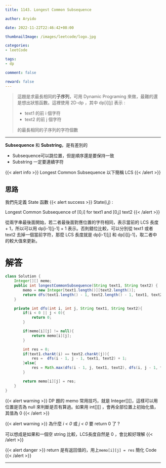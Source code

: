 ```yaml
---
title: 1143. Longest Common Subsequence

author: Aryido

date: 2022-11-22T22:46:42+08:00

thumbnailImage: /images/leetcode/logo.jpg

categories:
- leetCode

tags:
- dp

comment: false

reward: false
---
```

<!--BODY-->
> 這題是求最長相同的**子序列**，可用 Dynamic Programing 來做，最難的還是想出狀態函數。這裡使用 2D-dp ，其中 dp[i][j] 表示 :
> - text1 的前 i 個字符
> - text2 的前 j 個字符
>
> 的最長相同的子序列的字符個數
<!--more-->

---
**Subsequence** 和 **Substring**，是有差別的
- Subsequence可以跳位置，但是順序還是要保持一致
- Substring 一定要連續字符

{{< alert info >}}
Longest Common Subsequence 以下簡稱 LCS
{{< /alert >}}

## 思路
我們先定義 State 函數
{{< alert success >}}
State(i,j) :

Longest Common Subsequence of [0,i] for text1 and [0,j] text2
{{< /alert >}}

從兩字串最後面開始，若二者最後面對應位置的字符相同，表示當前的 LCS 長度 + 1，所以可以用 dp[i-1][j-1] + 1 表示。否則錯位比較，可以分別從 text1 或者 text2 去掉一個當前字符，那麼 LCS 長度就是 dp[i-1][j] 和 dp[i][j-1]，取二者中的較大值來更新。

# 解答
```java
class Solution {
    Integer[][] memo;
    public int longestCommonSubsequence(String text1, String text2) {
        memo = new Integer[text1.length()][text2.length()];
        return dfs(text1.length() - 1, text2.length() - 1, text1, text2);
    }

    private int dfs(int i, int j, String text1, String text2){
        if(i < 0 || j < 0){
            return 0;
        }

        if(memo[i][j] != null){
            return memo[i][j];
        }

        int res = 0;
        if(text1.charAt(i) == text2.charAt(j)){
            res =  dfs(i - 1, j - 1, text1, text2) + 1;
        }else{
            res = Math.max(dfs(i - 1, j, text1, text2), dfs(i, j - 1, text1, text2));
        }

        return memo[i][j] = res;
    }
}
```
{{< alert warning >}}
DP 題的 memo 常用技巧，就是 Integer[][]，這樣可以用位置是否為 null 來判斷是否有算過。如果用 int[][] ，會再全部位置上初始化值，其值為 0
{{< /alert >}}


{{< alert warning >}}
為什麼 *i < 0* 或 *j < 0* 要 return 0 了 ?

可以想成是如果和一個空 string 比較，LCS長度自然是 0 ，會比較好理解
{{< /alert >}}


{{< alert danger >}}
return 是有返回值的，用上```memo[i][j] = res``` 簡化 Code
{{< /alert >}}


---